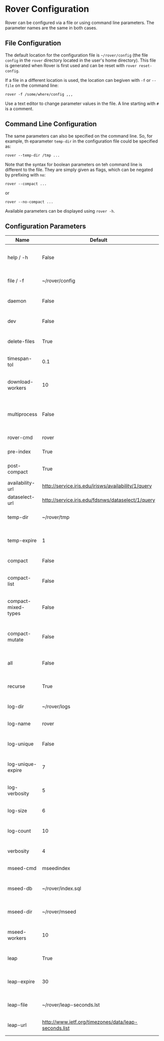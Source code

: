 
# Rover Configuration

Rover can be configured via a file or using command line parameters.
The parameter names are the same in both cases.

## File Configuration

The default location for the configuration file is `~/rover/config`
(the file `config` in the `rover` directory located in the user's home
directory).  This file is generated when Rover is first used and can
be reset with `rover reset-config`.

If a file in a different location is used, the location can begiven
with `-f` or `--file` on the command line:

    rover -f /some/where/config ,,,

Use a text editor to change parameter values in the file.  A line
starting with `#` is a comment.

## Command Line Configuration

The same parameters can also be specified on the command line.  So,
for example, th eparameter `temp-dir` in the configuration file could
be specified as:

    rover --temp-dir /tmp ...

Note that the syntax for boolean parameters on teh command line is
different to the file.  They are simply given as flags, which can be
negated by prefixing with `no`:

    rover --compact ...
 
or

    rover --no-compact ...

Available parameters can be displayed using `rover -h`.

## Configuration Parameters

| Name | Default | Description |
|------|---------|-------------|
| help / -h | False | Show the help message and exit |
| file / -f | ~/rover/config | Specify configuration file |
| daemon | False | Use background processes? |
| dev | False | Development mode (show exceptions)? |
| delete-files | True | Delete temporary files? |
| timespan-tol | 0.1 | Tolerance for overlapping timespans |
| download-workers | 10 | Number of download instances to run |
| multiprocess | False | Allow multiple processes (internal use only)? |
| rover-cmd | rover | Command to run rover |
| pre-index | True | Index before retrieval? |
| post-compact | True | Call compact after retrieval? |
| availability-url | http://service.iris.edu/irisws/availability/1/query | Availability service url |
| dataselect-url | http://service.iris.edu/fdsnws/dataselect/1/query | Dataselect service url |
| temp-dir | ~/rover/tmp | Temporary storage for downloads |
| temp-expire | 1 | Number of days before deleting temp files |
| compact | False | Call compact after ingest? |
| compact-list | False | Detect and list files with duplicate data? |
| compact-mixed-types | False | Allow duplicate data in mixed data types? |
| compact-mutate | False | Allow compact to mutate (replace) data? |
| all | False | Process all files (not just modified)? |
| recurse | True | When given a directory, process children? |
| log-dir | ~/rover/logs | Directory for logs |
| log-name | rover | Base file name for logs |
| log-unique | False | Unique log names (with PIDs)? |
| log-unique-expire | 7 | Number of days before deleting unique logs |
| log-verbosity | 5 | Log verbosity (0-5) |
| log-size | 6 | Maximum log size (1-10) |
| log-count | 10 | Maximum number of logs |
| verbosity | 4 | Stdout verbosity (0-5) |
| mseed-cmd | mseedindex | Mseedindex command |
| mseed-db | ~/rover/index.sql | Mseedindex database (also used by rover) |
| mseed-dir | ~/rover/mseed | Root of mseed data dirs |
| mseed-workers | 10 | Number of mseedindex instances to run |
| leap | True | Use leapseconds file? |
| leap-expire | 30 | Number of days before refreshing file |
| leap-file | ~/rover/leap-seconds.lst | File for leapsecond data |
| leap-url | http://www.ietf.org/timezones/data/leap-seconds.list | URL for leapsecond data |

